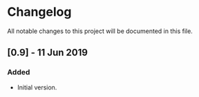 # Changelog
All notable changes to this project will be documented in this file.

## [0.9] - 11 Jun 2019
### Added
- Initial version.

